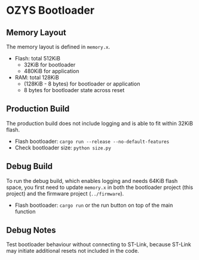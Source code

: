 # OZYS Bootloader

## Memory Layout

The memory layout is defined in `memory.x`.

- Flash: total 512KiB
  - 32KiB for bootloader
  - 480KiB for application
- RAM: total 128KiB
  - (128KiB - 8 bytes) for bootloader or application
  - 8 bytes for bootloader state across reset

## Production Build

The production build does not include logging and is able to fit within 32KiB flash.

- Flash bootloader: `cargo run --release --no-default-features`
- Check bootloader size: `python size.py`

## Debug Build

To run the debug build, which enables logging and needs 64KiB flash space, you first need to update `memory.x` in both the bootloader project (this project) and the firmware project (`../firmware`).

- Flash bootloader: `cargo run` or the run button on top of the main function

## Debug Notes

Test bootloader behaviour without connecting to ST-Link, because ST-Link may initiate additional resets not included in the code.